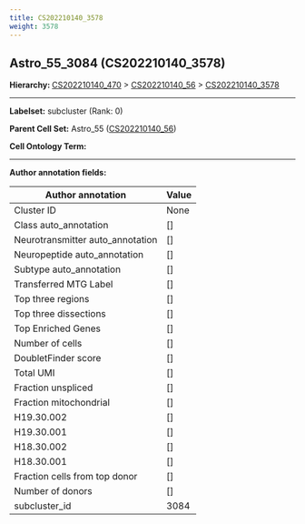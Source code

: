 ```yaml
---
title: CS202210140_3578
weight: 3578
---
```

## Astro_55_3084 (CS202210140_3578)
<b>Hierarchy: </b>
[CS202210140_470](../CS202210140_470) >
[CS202210140_56](../CS202210140_56) >
[CS202210140_3578](../CS202210140_3578)

---


**Labelset:** subcluster (Rank: 0)

**Parent Cell Set:** Astro_55 ([CS202210140_56](../CS202210140_56))



**Cell Ontology Term:** 

[MARKER GENES.]: #


---

[TRANSFERRED ANNOTATIONS.]: #


[AUTHOR ANNOTATION FIELDS.]: #


**Author annotation fields:**

| Author annotation | Value |
|-------------------|-------|
|Cluster ID|None|
|Class auto_annotation|[]|
|Neurotransmitter auto_annotation|[]|
|Neuropeptide auto_annotation|[]|
|Subtype auto_annotation|[]|
|Transferred MTG Label|[]|
|Top three regions|[]|
|Top three dissections|[]|
|Top Enriched Genes|[]|
|Number of cells|[]|
|DoubletFinder score|[]|
|Total UMI|[]|
|Fraction unspliced|[]|
|Fraction mitochondrial|[]|
|H19.30.002|[]|
|H19.30.001|[]|
|H18.30.002|[]|
|H18.30.001|[]|
|Fraction cells from top donor|[]|
|Number of donors|[]|
|subcluster_id|3084|
